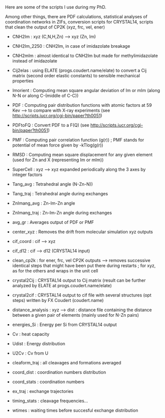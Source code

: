 Here are some of the scripts I use during my PhD.

Among other things, there are PDF calculations, statistical analyses of coordination networks in ZIFs, conversion scripts for CRYSTAL14, scripts that clean the output of CP2K (xyz, frc, vel, ener)

- CNH2Im : xyz (C,N,H,Zn) --> xyz (Zn, Im)

- CNH2Im_2250 : CNH2Im, in case of imidazolate breakage

- CNH2mIm : almost identical to CNH2Im but made for methylimidazolate instead of imidazolate

- Cij2elas : using ELATE (progs.coudert.name/elate) to convert a Cij matrix (second order elastic constants) to sensible mechanical properties

- Imorient : Computing mean square angular deviation of Im or mIm (along N-N or along C-(middle of C-C))

- PDF : Computing pair distribution functions with atomic factors at 59 Kev --> to compare with X-ray experiments (see http://scripts.iucr.org/cgi-bin/paper?th0051)

- PDFtoFQ : Convert PDF to a F(Q) (see http://scripts.iucr.org/cgi-bin/paper?th0051)

- PMF : Computing pair correlation function (g(r)) ; PMF stands for potential of mean force given by -kTlog(g(r))

- RMSD : Computing mean square displacement for any given element (used for Zn and X (representing Im or mIm))

- SuperCell : xyz --> xyz expanded periodically along the 3 axes by integer factors

- Tang_avg : Tetrahedral angle (N-Zn-N))

- Tang_traj : Tetrahedral angle during exchanges

- ZnImang_avg : Zn-Im-Zn angle

- ZnImang_traj : Zn-Im-Zn angle during exchanges

- avg_gr : Averages output of PDF or PMF 

- center_xyz : Removes the drift from molecular simulation xyz outputs

- cif_coord : cif --> xyz

- cif_d12 : cif --> d12 (CRYSTAL14 input)

- clean_cp2k : for ener, frc, vel CP2K outputs --> removes successive identical steps that might have been put there during restarts ; for xyz, as for the others and wraps in the unit cell

- crystal2Cij : CRYSTAL14 output to Cij matrix (result can be further analyzed by ELATE at progs.coudert.name/elate)

- crystal2cif : CRYSTAL14 output to cif file with several structures (opt steps) written by FX Coudert (coudert.name)

- distance_analysis : xyz --> dist : distance file containing the distance between a given pair of elements (mainly used for N-Zn pairs)

- energies_Si : Energy per Si from CRYSTAL14 output

- Cv : heat capacity

- Udist : Energy distribution

- U2Cv : Cv from U

- cleaform_traj : all cleavages and formations averaged

- coord_dist : coordination numbers distribution

- coord_stats : coordination numbers

- ex_traj : exchange trajectories

- timing_stats : cleavage frequencies...

- wtimes : waiting times before succesful exchange distribution
